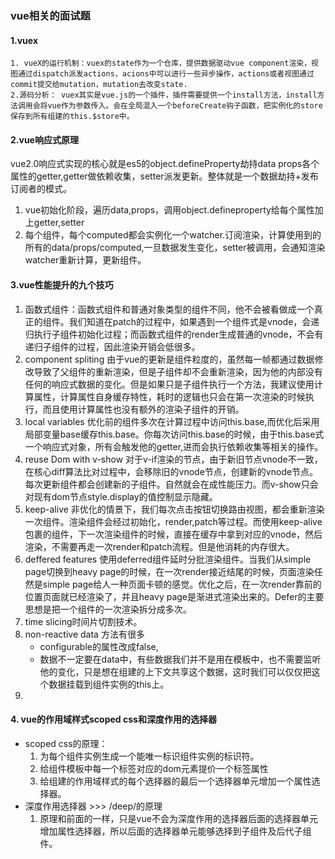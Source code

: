 ### vue相关的面试题
#### 1.vuex
    1. vueX的运行机制：vuex的state作为一个仓库，提供数据驱动vue component渲染，视图通过dispatch派发actions，acions中可以进行一些异步操作，actions或者视图通过commit提交给mutation，mutation去改变state.
    2.源码分析： vuex其实是vue.js的一个插件，插件需要提供一个install方法，install方法调用会将vue作为参数传入。会在全局混入一个beforeCreate钩子函数，把实例化的store保存到所有组建的this.$store中。  
#### 2.vue响应式原理<br>
   vue2.0响应式实现的核心就是es5的object.defineProperty劫持data props各个属性的getter,getter做依赖收集，setter派发更新。整体就是一个数据劫持+发布订阅者的模式。
   1. vue初始化阶段，遍历data,props，调用object.defineproperty给每个属性加上getter,setter
   2. 每个组件，每个computed都会实例化一个watcher.订阅渲染，计算使用到的所有的data/props/computed,一旦数据发生变化，setter被调用，会通知渲染watcher重新计算，更新组件。
#### 3.vue性能提升的九个技巧
   1. 函数式组件：函数式组件和普通对象类型的组件不同，他不会被看做成一个真正的组件。我们知道在patch的过程中，如果遇到一个组件式是vnode，会递归执行子组件初始化过程；而函数式组件的render生成普通的vnode，不会有递归子组件的过程，因此渲染开销会低很多。
   2. component spliting 由于vue的更新是组件粒度的，虽然每一帧都通过数据修改导致了父组件的重新渲染，但是子组件却不会重新渲染，因为他的内部没有任何的响应式数据的变化。但是如果只是子组件执行一个方法，我建议使用计算属性，计算属性自身缓存特性，耗时的逻辑也只会在第一次渲染的时候执行，而且使用计算属性也没有额外的渲染子组件的开销。
   3. local variables 优化前的组件多次在计算过程中访问this.base,而优化后采用局部变量base缓存this.base。你每次访问this.base的时候，由于this.base式一个响应式对象，所有会触发他的getter,进而会执行依赖收集等相关的操作。
   4. reuse Dom with v-show 对于v-if渲染的节点，由于新旧节点vnode不一致，在核心diff算法比对过程中，会移除旧的vnode节点，创建新的vnode节点。每次更新组件都会创建新的子组件。自然就会在成性能压力。而v-show只会对现有dom节点style.display的值控制显示隐藏。
   5. keep-alive 非优化的情景下，我们每次点击按钮切换路由视图，都会重新渲染一次组件。渲染组件会经过初始化，render,patch等过程。而使用keep-alive包裹的组件，下一次渲染组件的时候，直接在缓存中拿到对应的vnode，然后渲染，不需要再走一次render和patch流程。但是他消耗的内存很大。
   6. deffered features 使用deferred组件延时分批渲染组件。当我们从simple page切换到heavy page的时候，在一次render接近结尾的时候，页面渲染任然是simple page给人一种页面卡顿的感觉。优化之后，在一次render靠前的位置页面就已经渲染了，并且heavy page是渐进式渲染出来的。Defer的主要思想是把一个组件的一次渲染拆分成多次。
   7. time slicing时间片切割技术。
   8. non-reactive data 方法有很多
      + configurable的属性改成false,
      + 数据不一定要在data中，有些数据我们并不是用在模板中，也不需要监听他的变化，只是想在组建的上下文共享这个数据，这时我们可以仅仅把这个数据挂载到组件实例的this上。
   9. 
#### 4. vue的作用域样式scoped css和深度作用的选择器
   + scoped css的原理：
      1. 为每个组件实例生成一个能唯一标识组件实例的标识符。
      2. 给组件模板中每一个标签对应的dom元素提价一个标签属性
      3. 给组建的作用域样式的每个选择器的最后一个选择器单元增加一个属性选择器。
   + 深度作用选择器 >>> /deep/的原理
      1. 原理和前面的一样，只是vue不会为深度作用的选择器后面的选择器单元增加属性选择器，所以后面的选择器单元能够选择到子组件及后代子组件。

    